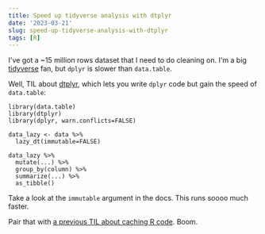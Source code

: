 ```yaml
---
title: Speed up tidyverse analysis with dtplyr
date: '2023-03-21'
slug: speed-up-tidyverse-analysis-with-dtplyr
tags: [R]
---
```


I've got a ~15 million rows dataset that I need to do cleaning on. I'm a big [tidyverse](https://www.tidyverse.org/) fan, but `dplyr` is slower than `data.table`.

Well, TIL about [dtplyr](https://dtplyr.tidyverse.org/), which lets you write `dplyr` code but gain the speed of `data.table`:

```
library(data.table)
library(dtplyr)
library(dplyr, warn.conflicts=FALSE)

data_lazy <- data %>%
  lazy_dt(immutable=FALSE)

data_lazy %>%
  mutate(...) %>%
  group_by(column) %>%
  summarize(...) %>%
  as_tibble()
```

Take a look at the `immutable` argument in the docs. This runs soooo much faster.

Pair that with [a previous TIL about caching R code](https://www.kschaul.com/til/2022/08/18/caching-r-code-with-cache-rds/). Boom.

